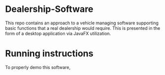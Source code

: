 # Dealership-Software
This repo contains an approach to a vehicle managing software supporting basic functions that a real dealership would require. 
This is presented in the form of a desktop application via JavaFX utilization.

# Running instructions
To properly demo this software, 
